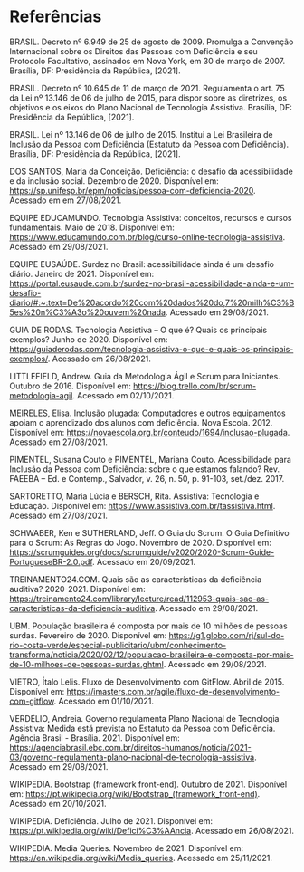 # Referências

BRASIL. Decreto nº 6.949 de 25 de agosto de 2009. Promulga a Convenção Internacional sobre os Direitos das Pessoas com Deficiência e seu Protocolo Facultativo, assinados em Nova York, em 30 de março de 2007. Brasília, DF: Presidência da República, [2021].

BRASIL. Decreto nº 10.645 de 11 de março de 2021. Regulamenta o art. 75 da Lei nº 13.146 de 06 de julho de 2015, para dispor sobre as diretrizes, os objetivos e os eixos do Plano Nacional de Tecnologia Assistiva. Brasília, DF: Presidência da República, [2021].

BRASIL. Lei nº 13.146 de 06 de julho de 2015. Institui a Lei Brasileira de Inclusão da Pessoa com Deficiência (Estatuto da Pessoa com Deficiência). Brasília, DF: Presidência da República, [2021].

DOS SANTOS, Maria da Conceição. Deficiência: o desafio da acessibilidade e da inclusão social. Dezembro de 2020. Disponível em: https://sp.unifesp.br/epm/noticias/pessoa-com-deficiencia-2020. Acessado em em 27/08/2021.

EQUIPE EDUCAMUNDO. Tecnologia Assistiva: conceitos, recursos e cursos fundamentais. Maio de 2018. Disponível em: https://www.educamundo.com.br/blog/curso-online-tecnologia-assistiva. Acessado em 29/08/2021.

EQUIPE EUSAÚDE. Surdez no Brasil: acessibilidade ainda é um desafio diário. Janeiro de 2021. Disponível em: https://portal.eusaude.com.br/surdez-no-brasil-acessibilidade-ainda-e-um-desafio-diario/#:~:text=De%20acordo%20com%20dados%20do,7%20milh%C3%B5es%20n%C3%A3o%20ouvem%20nada. Acessado em 29/08/2021.

GUIA DE RODAS. Tecnologia Assistiva – O que é? Quais os principais exemplos? Junho de 2020. Disponível em: https://guiaderodas.com/tecnologia-assistiva-o-que-e-quais-os-principais-exemplos/. Acessado em 26/08/2021.

LITTLEFIELD, Andrew. Guia da Metodologia Ágil e Scrum para Iniciantes. Outubro de 2016. Disponível em: https://blog.trello.com/br/scrum-metodologia-agil. Acessado em 02/10/2021.

MEIRELES, Elisa. Inclusão plugada: Computadores e outros equipamentos apoiam o aprendizado dos alunos com deficiência. Nova Escola. 2012. Disponível em:  https://novaescola.org.br/conteudo/1694/inclusao-plugada. Acessado em 27/08/2021.

PIMENTEL, Susana Couto e PIMENTEL, Mariana Couto. Acessibilidade para Inclusão da Pessoa com Deficiência: sobre o que estamos falando? Rev. FAEEBA – Ed. e Contemp., Salvador, v. 26, n. 50, p. 91-103, set./dez. 2017.

SARTORETTO, Maria Lúcia e BERSCH, Rita. Assistiva: Tecnologia e Educação. Disponível em: https://www.assistiva.com.br/tassistiva.html. Acessado em 27/08/2021.

SCHWABER, Ken e SUTHERLAND, Jeff. O Guia do Scrum. O Guia Definitivo para o Scrum: As Regras do Jogo. Novembro de 2020. Disponível em: https://scrumguides.org/docs/scrumguide/v2020/2020-Scrum-Guide-PortugueseBR-2.0.pdf. Acessado em 20/09/2021.

TREINAMENTO24.COM. Quais são as características da deficiência auditiva? 2020-2021. Disponível em: https://treinamento24.com/library/lecture/read/112953-quais-sao-as-caracteristicas-da-deficiencia-auditiva. Acessado em 29/08/2021.

UBM. População brasileira é composta por mais de 10 milhões de pessoas surdas. Fevereiro de 2020. Disponível em: https://g1.globo.com/rj/sul-do-rio-costa-verde/especial-publicitario/ubm/conhecimento-transforma/noticia/2020/02/12/populacao-brasileira-e-composta-por-mais-de-10-milhoes-de-pessoas-surdas.ghtml. Acessado em 29/08/2021.

VIETRO, Ítalo Lelis. Fluxo de Desenvolvimento com GitFlow. Abril de 2015. Disponível em: https://imasters.com.br/agile/fluxo-de-desenvolvimento-com-gitflow. Acessado em 01/10/2021.

VERDÉLIO, Andreia. Governo regulamenta Plano Nacional de Tecnologia Assistiva: Medida está prevista no Estatuto da Pessoa com Deficiência. Agência Brasil - Brasília. 2021. Disponível em: https://agenciabrasil.ebc.com.br/direitos-humanos/noticia/2021-03/governo-regulamenta-plano-nacional-de-tecnologia-assistiva. Acessado em 29/08/2021.

WIKIPEDIA. Bootstrap (framework front-end). Outubro de 2021. Disponível em: https://pt.wikipedia.org/wiki/Bootstrap_(framework_front-end). Acessado em 20/10/2021.

WIKIPEDIA. Deficiência. Julho de 2021. Disponível em: https://pt.wikipedia.org/wiki/Defici%C3%AAncia. Acessado em 26/08/2021.

WIKIPEDIA. Media Queries. Novembro de 2021. Disponível em: https://en.wikipedia.org/wiki/Media_queries. Acessado em 25/11/2021.

